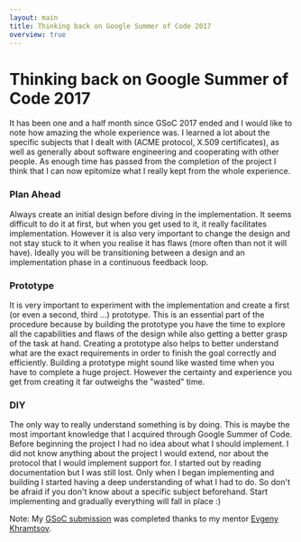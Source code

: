 ```yaml
---
layout: main
title: Thinking back on Google Summer of Code 2017
overview: true
---
```


# Thinking back on Google Summer of Code 2017 

It has been one and a half month since GSoC 2017 ended and I would like to note how amazing the whole experience was. I learned a lot about the specific subjects that I dealt with (ACME protocol, X.509 certificates), as well as generally about software engineering and cooperating with other people. As enough time has passed from the completion of the project I think that I can now epitomize what I really kept from the whole experience. 

### Plan Ahead

Always create an initial design before diving in the implementation. It seems difficult to do it at first, but when you get used to it, it really facilitates implementation. However it is also very important to change the design and not stay stuck to it when you realise it has flaws (more often than not it will have). Ideally you will be transitioning between a design and an implementation phase in a continuous feedback loop.

### Prototype

It is very important to experiment with the implementation and create a first (or even a second, third ...) prototype. This is an essential part of the procedure because by building the prototype you have the time to explore all the capabilities and flaws of the design while also getting a better grasp of the task at hand. Creating a prototype also helps to better understand what are the exact requirements in order to finish the goal correctly and efficiently. Building a prototype might sound like wasted time when you have to complete a huge project. However the certainty and experience you get from creating it far outweighs the "wasted" time.

### DIY

The only way to really understand something is by doing. This is maybe the most important knowledge that I acquired through Google Summer of Code. Before beginning the project I had no idea about what I should implement. I did not know anything about the project I would extend, nor about the protocol that I would implement support for. I started out by reading documentation but I was still lost. Only when I began implementing and building I started having a deep understanding of what I had to do. So don't be afraid if you don't know about a specific subject beforehand. Start implementing and gradually everything will fall in place :)


Note: My [GSoC submission](https://github.com/processone/ejabberd/pull/1959) was completed thanks to my mentor [Evgeny Khramtsov](https://github.com/zinid).
